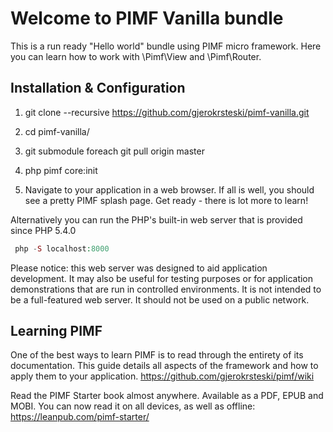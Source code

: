 Welcome to PIMF Vanilla bundle
==============================
This is a run ready "Hello world" bundle using PIMF micro framework. Here you can learn how to work with \Pimf\View and \Pimf\Router.

Installation & Configuration
----------------------------

1. git clone --recursive https://github.com/gjerokrsteski/pimf-vanilla.git

2. cd pimf-vanilla/

3. git submodule foreach git pull origin master

4. php pimf core:init

5. Navigate to your application in a web browser. If all is well, you should see a pretty PIMF splash page. Get ready - there is lot more to learn!
          
Alternatively you can run the PHP's built-in web server that is provided since PHP 5.4.0
 
```php   
 php -S localhost:8000
```

Please notice: this web server was designed to aid application development. It may also be useful for testing purposes or for 
application demonstrations that are run in controlled environments. It is not intended to be a full-featured web server. 
It should not be used on a public network.

Learning PIMF
-------------
One of the best ways to learn PIMF is to read through the entirety of its documentation. This guide details all aspects of the framework and how to apply them to your application. https://github.com/gjerokrsteski/pimf/wiki

Read the PIMF Starter book almost anywhere. Available as a PDF, EPUB and MOBI. You can now read it on all devices, as well as offline: https://leanpub.com/pimf-starter/

